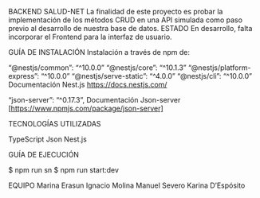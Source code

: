 BACKEND SALUD-NET
La finalidad de este proyecto es probar la implementación de los métodos CRUD en una API simulada como paso previo al desarrollo de nuestra base de datos.
ESTADO
En desarrollo, falta incorporar el Frontend para la interfaz de usuario.

GUÍA DE INSTALACIÓN
Instalación a través de npm de:

“@nestjs/common”: “^10.0.0”
“@nestjs/core”: “^10.1.3”
“@nestjs/platform-express”: “^10.0.0”
“@nestjs/serve-static”: “^4.0.0”
“@nestjs/cli”: “^10.0.0”
Documentación Nest.js https://docs.nestjs.com/

“json-server”: “^0.17.3”,
Documentación Json-server [https://www.npmjs.com/package/json-server]

TECNOLOGÍAS UTILIZADAS

TypeScript
Json
Nest.js

GUÍA DE EJECUCIÓN

$ npm run sn
$ npm run start:dev

EQUIPO
Marina Erasun
Ignacio Molina
Manuel Severo
Karina D’Espósito


